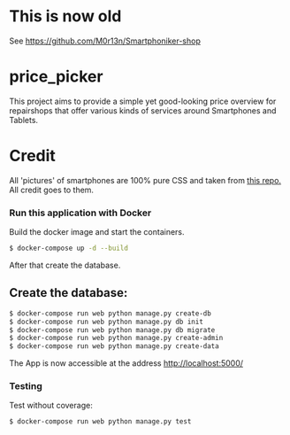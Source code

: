 # This is now old

See https://github.com/M0r13n/Smartphoniker-shop

# price_picker
This project aims to provide a simple yet good-looking price overview for repairshops that offer various kinds of services around Smartphones and Tablets.

# Credit
All 'pictures' of smartphones are 100% pure CSS and taken from 
[this repo.](https://github.com/marvelapp/devices.css) All credit goes to them.

### Run this application with Docker
Build the docker image and start the containers.

```sh
$ docker-compose up -d --build
```

After that create the database.

Create the database:
-
```sh
$ docker-compose run web python manage.py create-db
$ docker-compose run web python manage.py db init
$ docker-compose run web python manage.py db migrate
$ docker-compose run web python manage.py create-admin
$ docker-compose run web python manage.py create-data
```

The App is now accessible at the address [http://localhost:5000/](http://localhost:5000/)

### Testing

Test without coverage:

```sh
$ docker-compose run web python manage.py test
```
